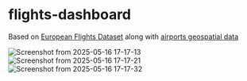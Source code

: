 # flights-dashboard

Based on [European Flights Dataset](https://www.kaggle.com/datasets/umerhaddii/european-flights-dataset?resource=download) along with [airports geospatial data](https://ourairports.com/data/)

![Screenshot from 2025-05-16 17-17-13](https://github.com/user-attachments/assets/6674dc5c-ab34-4c07-ade6-fbee4870f54b)
![Screenshot from 2025-05-16 17-17-21](https://github.com/user-attachments/assets/24a0f342-69af-4b0f-9026-1198557f31ba)
![Screenshot from 2025-05-16 17-17-32](https://github.com/user-attachments/assets/e5d9e4db-320e-4260-af5d-f504f206e45d)

